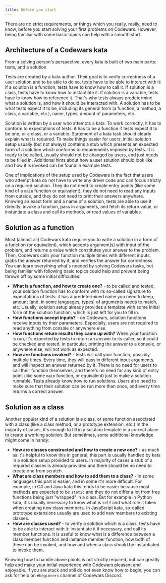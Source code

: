 ```yaml
---
title: Before you start
---
```


There are no strict requirements, or things which you really, really, need to know, before you start solving your first problems on Codewars. However, being familiar with some basic topics can help with a smooth start.

## Architecture of a Codewars kata

From a solving person's perspective, every kata is built of two main parts: tests, and a solution.

Tests are created by a kata author. Their goal is to verify correctness of a user solution and to be able to do so, tests have to be able to interact with it: if a solution is a function, tests have to know how to call it. If solution is a class, tests have to know how to instantiate it. If solution is a variable, tests have to know how to reference it. That's why tests always predetermine what a solution is, and how it should be interacted with. A solution has to be what tests expect it to be, including its general form (a function, a method, a class, a variable, etc.), name, types, amount of parameters, etc.

Solution is written by a user who attempts a kata. To work correctly, it has to conform to expectations of tests: it has to be a function if tests expect it to be one, or a class, or a variable. Statement of a kata task should clearly explain what is required. To make things easier for users, initial solution setup usually (but not always) contains a stub which presents an expected form of a solution which conforms to requirements imposed by tests. It is ready to be called, usually should not be changed by users, and just needs to be filled in. Additional hints about how a user solution should look like and how it is invoked can be found in example tests.

One of implications of the setup used by Codewars is the fact that users who attempt kata do not have to write any driver code and can focus strictly on a required solution. They do not need to create entry points (like some kind of a `main` function or equivalent), they do not need to read any inputs from outside, and they do not need to print their answers anywhere. Knowing an exact form and a name of a solution, tests are able to use it directly: invoke a function, pass in arguments, and fetch its return value, or instantiate a class and call its methods, or read values of variables.

## Solution as a function

Most (almost all) Codewars kata require you to write a solution in a form of a function (or equivalent), which accepts argument(s) with input of the problem, and returns a value which constitutes your answer to the problem. Then, Codewars calls your function multiple times with different inputs, grabs the answer returned by it, and verifies the answer for correctness. You can learn everything what's needed by solving Codewars tasks, but being familiar with following basic topics could help and prevent being thrown off by some initial difficulties:
 - **What is a function, and how to create one?** - to be called and tested, your solution function has to conform with its so-called signature to expectations of tests: it has a predetermined name you need to keep, amount (and, in some languages, types) of arguments needs to match, etc. Usually, solution setup already provides a template with some initial form of the solution function, which is just left for you to fill in.
 - **How functions accept inputs?** - on Codewars, solution functions receive inputs by their parameters. Especially, users are not required to read anything from console or anywhere else.
 - **How functions return results they came up with?** When your function is run, it's expected by tests to return an answer to its caller, so it could be checked and tested. In particular, printing the answer to a console, or anywhere else, will not work as expected.
- **How are functions invoked?** - tests will call your function, possibly multiple times. Every time, they will pass in different input arguments, and will inspect an answer returned by it. There is no need for users to call their function themselves, and there's no need for any kind of entry point (like some `main` function, or equivalent) just to make a solution runnable. Tests already know how to run solutions. Users also need to make sure that their solution can be run more than once, and every time returns a correct answer.

## Solution as a class

Another popular kind of a solution is a class, or some function associated with a class (like a class method, or a prototype extension, etc.) In the majority of cases, it's enough to fill in a solution template in a correct place to create a working solution. But sometimes, some additional knowledge might come in handy:
 - **How are classes constructed and how to create a new one?** - as much as it's helpful to know this in general, this part is usually handled by kata in a solution setup provided to users. In majority of cases a stub of a required classes is already provided and there should be no need to create one from scratch.
 - **What are class members and how to add them to a class?** - in some languages this part is easier, and in some it's more difficult. For example, in C# and Java kata this tends to be easier because most methods are expected to be `static` and they do not differ a lot from free functions being just "wrapped" in a class. But for example in Python kata, it's usually necessary to know what is `self` and what role it takes when creating new class members. In JavaScript kata, so-called prototype extensions usually are used to add new members to existing classes.
 - **How are classes used?** - to verify a solution which is a class, tests have to be able to interact with it: instantiate it if necessary, and call its member functions. It is useful to know what is a difference between a class member function and instance member function, how both of these can be invoked, and how and when a class should be instantiated to invoke them.

Knowing how to handle above points is not strictly required, but can greatly help and make your initial experience with Codewars pleasant and enjoyable. If you are stuck and still do not even know how to begin, you can ask for help on `#beginners` channel of Codewars Discord.
